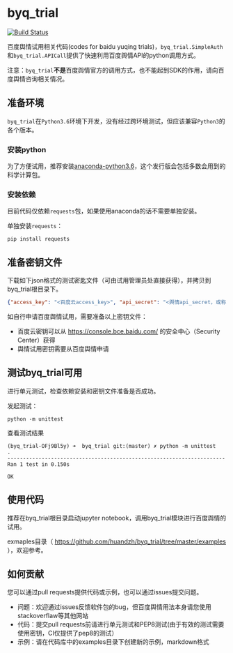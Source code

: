 # byq_trial

[![Build Status](https://travis-ci.org/huandzh/byq_trial.svg?branch=master)](https://travis-ci.org/huandzh/byq_trial)

百度舆情试用相关代码(codes for baidu yuqing trials)，`byq_trial.SimpleAuth`和`byq_trial.APICall`提供了快速利用百度舆情API的python调用方式。

注意：`byq_trial`**不是**百度舆情官方的调用方式，也不能起到SDK的作用，请向百度舆情咨询相关情况。

## 准备环境

`byq_trial`在`Python3.6`环境下开发，没有经过跨环境测试，但应该兼容`Python3`的各个版本。

### 安装python

为了方便试用，推荐安装[anaconda-python3.6](https://www.anaconda.com/download/)，这个发行版会包括多数会用到的科学计算包。

### 安装依赖

目前代码仅依赖`requests`包，如果使用anaconda的话不需要单独安装。

单独安装`requests`：

```shell
pip install requests
```

## 准备密钥文件

下载如下json格式的测试密匙文件（可由试用管理员处直接获得），并拷贝到byq_trial根目录下。

```json
{"access_key": "<百度云access_key>", "api_secret": "<舆情api_secret，或称user_secret>", "secret_key": "<百度云secret_key>", "api_key": "<舆情api_key，或称user_key>"}
```

如自行申请百度舆情试用，需要准备以上密钥文件：

* 百度云密钥可以从 https://console.bce.baidu.com/ 的安全中心（Security Center）获得
* 舆情试用密钥需要从百度舆情申请

## 测试byq_trial可用

进行单元测试，检查依赖安装和密钥文件准备是否成功。

发起测试：

```shell
python -m unittest
```

查看测试结果

    (byq_trial-OFj9Bl5y) ➜  byq_trial git:(master) ✗ python -m unittest
    .
    ----------------------------------------------------------------------
    Ran 1 test in 0.150s

    OK

## 使用代码

推荐在byq_trial根目录启动jupyter notebook，调用byq_trial模块进行百度舆情的试用。

exmaples目录（ https://github.com/huandzh/byq_trial/tree/master/examples ），欢迎参考。

## 如何贡献

您可以通过pull requests提供代码或示例，也可以通过issues提交问题。

* 问题：欢迎通过issues反馈软件包的bug，但百度舆情用法本身请您使用stackoverflaw等其他网站
* 代码：提交pull requests前请进行单元测试和PEP8测试(由于有效的测试需要使用密钥，CI仅提供了pep8的测试）
* 示例：请在代码库中的examples目录下创建新的示例，markdown格式

